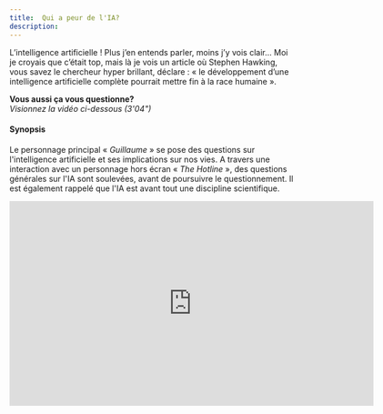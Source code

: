 ```yaml
---
title:  Qui a peur de l'IA?
description:
---
```

L’intelligence artificielle ! Plus j’en entends parler, moins j’y vois clair…
Moi je croyais que c’était top, mais là je vois un article où Stephen Hawking, vous savez le chercheur hyper brillant, déclare : « le développement d’une intelligence artificielle complète pourrait mettre fin à la race humaine ».

**Vous aussi ça vous questionne?**  
_Visionnez la vidéo ci-dessous (3'04")_

#### Synopsis
Le personnage principal « _Guillaume_ » se pose des questions sur l'intelligence artificielle et ses implications sur nos vies. A travers une interaction avec un personnage hors écran « _The Hotline_ », des questions générales sur l'IA sont soulevées, avant de poursuivre le questionnement. Il est également rappelé que l'IA est avant tout une discipline scientifique.


<center><iframe width="640" height="360" src="https://www.youtube.com/embed/JGl1NwywfJ0?rel=0&showinfo=0&cc_load_policy=1&hl=fr&modestbranding=1" frameborder="0" allowfullscreen></iframe></center>
